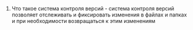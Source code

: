 1. Что такое система контроля версий - система контроля версий позволяет отслеживать и фиксировать изменения в файлах и папках и при необходимости возвращаться к этим изменениям

